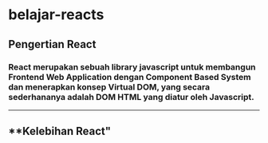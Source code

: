 # belajar-reacts
## **Pengertian React**
### React merupakan sebuah library javascript untuk membangun Frontend Web Application dengan Component Based System dan menerapkan konsep Virtual DOM, yang secara sederhananya adalah DOM HTML yang diatur oleh Javascript.
___
## **Kelebihan React"
### 
